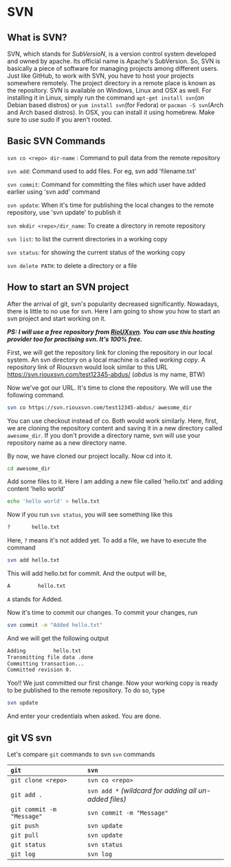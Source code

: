 # SVN

## What is SVN?

SVN, which stands for _SubVersioN_, is a version control system developed and owned by apache. Its official name is Apache's SubVersion. So, SVN is basically a piece of software for managing projects among different users. Just like GitHub, to work with SVN, you have to host your projects somewhere remotely. The project directory in a remote place is known as the repository.
SVN is available on Windows, Linux and OSX as well. For installing it in Linux, simply run the command `apt-get install svn`(on Debian based distros) or `yum install svn`(for Fedora) or `pacman -S svn`(Arch and Arch based distros). In OSX, you can install it using homebrew. Make sure to use sudo if you aren't rooted.

## Basic SVN Commands

`svn co <repo> dir-name` : Command to pull data from the remote repository

`svn add`: Command used to add files. For eg, svn add 'filename.txt'

`svn commit`: Command for committing the files which user have added earlier using 'svn add' command

`svn update`: When it's time for publishing the local changes to the remote repository, use 'svn update' to publish it

`svn mkdir <repo>/dir_name`: To create a directory in remote repository

`svn list`: to list the current directories in a working copy

`svn status`: for showing the current status of the working copy

`svn delete PATH`: to delete a directory or a file 

## How to start an SVN project

After the arrival of git, svn's popularity decreased significantly. Nowadays, there is little to no use for svn.
Here I am going to show you how to start an svn project and start working on it.

**_PS: I will use a free repository from [RioUXsvn](https://riouxsvn.com). You can use this hosting provider too for practising svn. It's 100% free._**

First, we will get the repository link for cloning the repository in our local system. An svn directory on a local machine is called _working copy_. A repository link of Riouxsvn would look similar to this URL https://svn.riouxsvn.com/test12345-abdus/ (_abdus_ is my name, BTW)

Now we've got our URL. It's time to clone the repository. We will use the following command.

```bash
svn co https://svn.riouxsvn.com/test12345-abdus/ awesome_dir
```

You can use checkout instead of co. Both would work similarly.
Here, first, we are cloning the repository content and saving it in a new directory called `awesome_dir`. If you don't provide a directory name, svn will use your repository name as a new directory name.

By now, we have cloned our project locally. Now cd into it.

```bash
cd awesome_dir
```

Add some files to it. Here I am adding a new file called 'hello.txt' and adding content 'hello world'

```bash
echo 'hello world' > hello.txt
```

Now if you run `svn status`, you will see something like this

```bash
?       hello.txt
```

Here, `?` means it's not added yet. To add a file, we have to execute the command

```bash
svn add hello.txt
```

This will add hello.txt for commit. And the output will be,

```bash
A         hello.txt
```

`A` stands for Added.

Now it's time to commit our changes. To commit your changes, run

```bash
svn commit -m "Added hello.txt"
```

And we will get the following output

```bash
Adding         hello.txt
Transmitting file data .done
Committing transaction...
Committed revision 0.
```

Yoo!! We just committed our first change. Now your working copy is ready to be published to the remote repository. To do so, type

```bash
svn update
```

And enter your credentials when asked. You are done.

## git VS svn

Let's compare `git` commands to svn `svn` commands

| `git`                       | `svn`            |
|:--------------------------|:---------------|
| `git clone <repo>`          | `svn co <repo>` |
| `git add .`                 | `svn add *` _(wildcard for adding all un-added files)_
| `git commit -m "Message"`   | `svn commit -m "Message"`
| `git push`                  | `svn update`
| `git pull`                  | `svn update`
| `git status`                | `svn status`  
| `git log`                   | `svn log`
